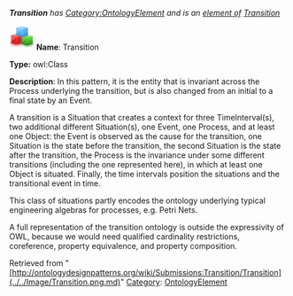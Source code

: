 ___Transition__ has [Category:OntologyElement](../../Category/OntologyElement.md "Category:OntologyElement") and is an [element of](../../Property/ElementOf.md "Property:ElementOf") [Transition](../../Submissions/Transition.md "Submissions:Transition")_


  




[![Class](../../images/thumb/2/27/Class.gif/45px-Class.gif)](../../Image/Class.gif.md "Class")
__Name__: Transition 


__Type:__ owl:Class 


__Description__: In this pattern, it is the entity that is invariant across the Process underlying the transition, but is also changed from an initial to a final state by an Event.


  



A transition is a Situation that creates a context for three TimeInterval(s), two additional different Situation(s), one Event, one Process, and at least one Object: the Event is observed as the cause for the transition, one Situation is the state before the transition, the second Situation is the state after the transition, the Process is the invariance under some different transitions (including the one represented here), in which at least one Object is situated. Finally, the time intervals position the situations and the transitional event in time.


This class of situations partly encodes the ontology underlying typical engineering algebras for processes, e.g. Petri Nets. 


A full representation of the transition ontology is outside the expressivity of OWL, because we would need qualified cardinality restrictions, coreference, property equivalence, and property composition. 





Retrieved from "[http://ontologydesignpatterns.org/wiki/Submissions:Transition/Transition](../../Image/Transition.png.md)"
 [Category](http://ontologydesignpatterns.org/wiki/Special:Categories "Special:Categories"): [OntologyElement](../../Category/OntologyElement.md "Category:OntologyElement")